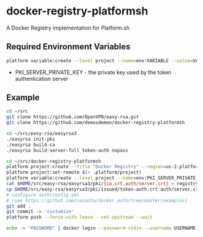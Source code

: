 # docker-registry-platformsh

A Docker Registry implementation for Platform.sh

## Required Environment Variables

```sh
platform variable:create --level project --name=env:VARIABLE --value=VALUE --sensitive=true --yes --no-wait
```

- PKI_SERVER_PRIVATE_KEY - the private key used by the token authentication server

## Example

```sh
cd ~/src
git clone https://github.com/OpenVPN/easy-rsa.git
git clone https://github.com/demosdemon/docker-registry-platformsh

cd ~/src/easy-rsa/easyrsa3
./easyrsa init-pki
./easyrsa build-ca
./easyrsa build-server-full token-auth nopass

cd ~/src/docker-registry-platformsh
platform project:create --title "Docker Registry" --region=us-2.platform.sh --yes > .platform/project
platform project:set-remote $(< .platform/project)
platform variable:create --level project --name=env:PKI_SERVER_PRIVATE_KEY --sensitive=true --value="$(< $HOME/src/easy-rsa/easyrsa3/pki/private/token-auth.key)" --yes --no-wait
cat $HOME/src/easy-rsa/easyrsa3/pki/{ca.crt,auth/server.crt} > registry/bundle.crt
cp $HOME/src/easy-rsa/easyrsa3/pki/issued/token-auth.crt auth/server.crt
# configure auth/config.yml
# (see https://github.com/cesanta/docker_auth/tree/master/examples)
git add .
git commit -m 'customize'
platform push --force-with-lease --set-upstream --wait
```

```sh
echo -n "PASSWORD" | docker login --password-stdin --username USERNAME registry.URL
```
